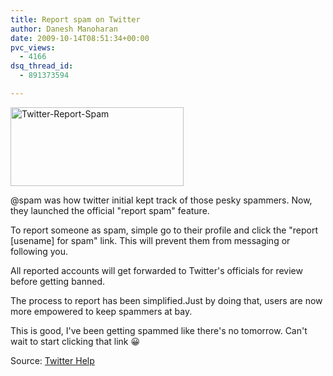 ```yaml
---
title: Report spam on Twitter
author: Danesh Manoharan
date: 2009-10-14T08:51:34+00:00
pvc_views:
  - 4166
dsq_thread_id:
  - 891373594

---
```

[<img loading="lazy" class="alignnone size-full wp-image-1786" title="Twitter-Report-Spam" src="/wp-content/uploads/2009/10/Twitter-Report-Spam.png" alt="Twitter-Report-Spam" width="277" height="126" />][1]

@spam was how twitter initial kept track of those pesky spammers. Now, they launched the official "report spam" feature.

To report someone as spam, simple go to their profile and click the "report [usename] for spam" link. This will prevent them from messaging or following you.

All reported accounts will get forwarded to Twitter's officials for review before getting banned.

The process to report has been simplified.Just by doing that, users are now more empowered to keep spammers at bay.

This is good, I've been getting spammed like there's no tomorrow. Can't wait to start clicking that link 😀

Source: [Twitter Help][2]

 [1]: /wp-content/uploads/2009/10/Twitter-Report-Spam.png
 [2]: http://help.twitter.com/forums/26810/entries/64986
